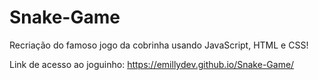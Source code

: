 # Snake-Game
Recriação do famoso jogo da cobrinha usando JavaScript, HTML e CSS!

Link de acesso ao joguinho: https://emillydev.github.io/Snake-Game/
